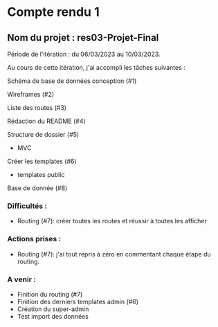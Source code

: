 # Compte rendu 1

## Nom du projet : res03-Projet-Final

Période de l'itération : du 06/03/2023 au 10/03/2023.

Au cours de cette itération, j'ai accompli les tâches suivantes : 

Schéma de base de données conception (#1)

Wireframes (#2)

Liste des routes (#3)

Rédaction du README (#4)

Structure de dossier (#5)
- MVC
      
Créer les templates (#6)
- templates public

Base de donnée (#8)


### Difficultés :

- Routing (#7): créer toutes les routes et réussir à toutes les afficher

### Actions prises : 

- Routing (#7): j'ai tout repris à zéro en commentant chaque étape du routing.

### A venir :

- Finition du routing (#7)
- Finition des derniers templates admin (#6)
- Création du super-admin 
- Test import des données











